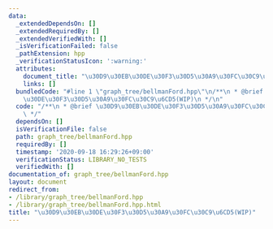 ```yaml
---
data:
  _extendedDependsOn: []
  _extendedRequiredBy: []
  _extendedVerifiedWith: []
  _isVerificationFailed: false
  _pathExtension: hpp
  _verificationStatusIcon: ':warning:'
  attributes:
    document_title: "\u30D9\u30EB\u30DE\u30F3\u30D5\u30A9\u30FC\u30C9\u6CD5(WIP)"
    links: []
  bundledCode: "#line 1 \"graph_tree/bellmanFord.hpp\"\n/**\n * @brief \u30D9\u30EB\
    \u30DE\u30F3\u30D5\u30A9\u30FC\u30C9\u6CD5(WIP)\n */\n"
  code: "/**\n * @brief \u30D9\u30EB\u30DE\u30F3\u30D5\u30A9\u30FC\u30C9\u6CD5(WIP)\n\
    \ */"
  dependsOn: []
  isVerificationFile: false
  path: graph_tree/bellmanFord.hpp
  requiredBy: []
  timestamp: '2020-09-18 16:29:26+09:00'
  verificationStatus: LIBRARY_NO_TESTS
  verifiedWith: []
documentation_of: graph_tree/bellmanFord.hpp
layout: document
redirect_from:
- /library/graph_tree/bellmanFord.hpp
- /library/graph_tree/bellmanFord.hpp.html
title: "\u30D9\u30EB\u30DE\u30F3\u30D5\u30A9\u30FC\u30C9\u6CD5(WIP)"
---
```


